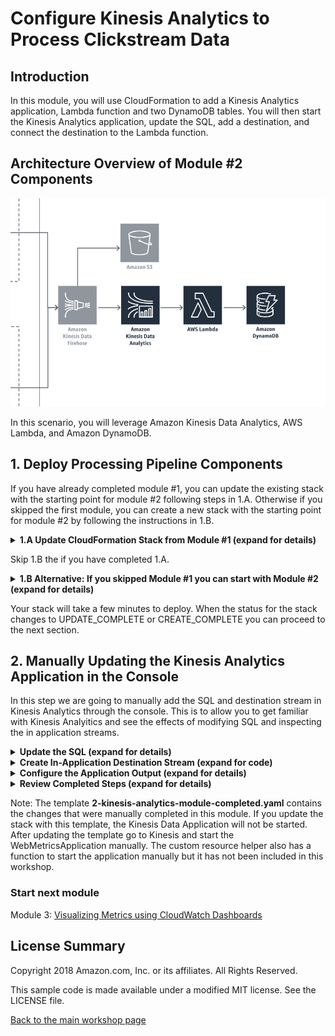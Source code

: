 #  Configure Kinesis Analytics to Process Clickstream Data

## Introduction

In this module, you will use CloudFormation to add a Kinesis Analytics application, Lambda function and two DynamoDB tables.  You will then start the Kinesis Analytics application, update the SQL, add a destination, and connect the destination to the Lambda function.

## Architecture Overview of Module #2 Components

![module-2-diagram](../images/module-2.png)

In this scenario, you will leverage Amazon Kinesis Data Analytics, AWS Lambda, and Amazon DynamoDB.

## 1. Deploy Processing Pipeline Components

If you have already completed module #1, you can update the existing stack with the starting point for module #2 following steps in 1.A.  Otherwise if you skipped the first module, you can create a new stack with the starting point for module #2 by following the instructions in 1.B. 

<details>
<summary><strong>1.A Update CloudFormation Stack from Module #1 (expand for details)</strong></summary><p>

1.	Navigate to the CloudFormation service in the AWS Console.
2.  Check the box for the stack called `realtime-analytics-workshop`.

![Select Stack](../images/2-select-stack.png)

3.  Click Actions and Update Stack from the menu.

![Update Stack](../images/2-update-stack.png)

4.  Select the **Specify an Amazon S3 template URL** radio button, and copy/paste `https://s3-us-west-2.amazonaws.com/realtime-analytics-workshop/2-kinesis-analytics-module-start.yaml` into the field below it.

![Choose File](../images/2-choose-file.png)

5.  Click **Next**.
6.  Click **Next**.
7.  Check the box indicating acknowledgement that the stack will create IAM Roles.

![Ack IAM](../images/2-capabilities-iam.png)

8.  Click the **Update** button in the lower right.

</p></details>

<p>  

Skip 1.B the if you have completed 1.A.  

</p>  


<details>
<summary><strong>1.B Alternative: If you skipped Module #1 you can start with Module #2 (expand for details)</strong></summary><p>  

<p>  

If you sucessfully completed Module 1, **skip this section**. Otherwise, you can start by launching the Module 2 starting template.  

</p>  


1.	Right click the **Launch Stack** link below and "open in new tab"

Region| Launch
------|-----
US West (Oregon) | [![Launch Module 2 in ](http://docs.aws.amazon.com/AWSCloudFormation/latest/UserGuide/images/cloudformation-launch-stack-button.png)](https://console.aws.amazon.com/cloudformation/home?region=us-west-2#/stacks/new?stackName=realtime-analytics-workshop&templateURL=https://s3-us-west-2.amazonaws.com/realtime-analytics-workshop/2-kinesis-analytics-module-start.yaml)
US West (N. Virginia) | [![Launch Module 2 in ](http://docs.aws.amazon.com/AWSCloudFormation/latest/UserGuide/images/cloudformation-launch-stack-button.png)](https://console.aws.amazon.com/cloudformation/home?region=us-east-1#/stacks/new?stackName=realtime-analytics-workshop&templateURL=https://s3-us-west-2.amazonaws.com/realtime-analytics-workshop/2-kinesis-analytics-module-start.yaml)

2.	Click **Next** on the Select Template page.
3.	**(Optional)** If you'd like to login to the web servers, select an **SSH Keypair** for this region, select True next to **Enable SSH**, and enter a CIDR block such as `0.0.0.0/0` next to **Enable SSH From**. If you don't have a key pair already created, see ([Creating a key pair using amazon EC2](http://docs.aws.amazon.com/AWSEC2/latest/UserGuide/ec2-key-pairs.html#having-ec2-create-your-key-pair))

![Configuring SSH access](../images/module-1-ssh.png)

![Configuring CloudFormation Stack](../images/module-1-next.png)

4.	Click **Next**.
5.	Click **Next** Again. (skipping IAM advanced section)
6.	On the Review page, check the box to acknowledge that CloudFormation will create IAM resources and click **Create**.

![iam-accept](../images/iam-accept.png)

When you see the stack showing a **CREATE_COMPLETE** status, you are ready to move on to the next step.

</p></details>  

Your stack will take a few minutes to deploy.  When the status for the stack changes to UPDATE_COMPLETE or CREATE_COMPLETE you can proceed to the next section.

## 2. Manually Updating the Kinesis Analytics Application in the Console 

In this step we are going to manually add the SQL and destination stream in Kinesis Analytics through the console.  This is to allow you to get familiar with Kinesis Analyitics and see the effects of modifying SQL and inspecting the in application streams.  

<details>
<summary><strong>Update the SQL (expand for details)</strong></summary><p>

1.  Select the Kinesis service in the AWS Console.
2.  Locate the Kinesis analytics applications list you created through CloudFormation which will be prepended with your stack name.  By default it will be named realtime-analytics-workshop-WebMetricsApplication.
3.  Click the application name to display the details for the application.
4.  Notice that the source is the Firehose delivery stream created earlier.
5.  Click on the **Go to SQL editor** button to open the editor.

![Click SQL Editor](../images/2-SQL-editor.png)

6.  Click **Yes, start application** to start processing incoming data.

![Click Start Application](../images/2-start-application.png)

7.  In the SQL editor you will be creating a new stream to collect the output of the other streams and it be used as the output stream for the application. The stream will be named DESTINATION_SQL_STREAM and contain the following columns:
    *   MetricType VARCHAR(16),
    *   EventTimestamp BIGINT,
    *   MetricItem VARCHAR(1024),
    *   UnitValueInt BIGINT,
    *   UnitValueFloat DOUBLE 

</details>

<details>
<summary><strong>Create In-Application Destination Stream (expand for code)</strong></summary>

**Leave the existing SQL** in the editor, and add the following SQL code to add the stream that will be used for the destination.

```SQL
CREATE STREAM "DESTINATION_SQL_STREAM"(
    MetricType VARCHAR(16),
    EventTimestamp BIGINT,
    MetricItem VARCHAR(1024),
    UnitValueInt BIGINT,
    UnitValueFloat DOUBLE);
```

8.  Click **Save and run SQL**
</details>

<details>
<summary><strong>Configure the Application Output (expand for details) </strong></summary><p>

1.  After several seconds the analytics application will start processing the incoming data.  Select the DESTINATION_SQL_STREAM on the Real-time analytics tab and notice data records flowing through.  
2. Click the Close link below the data table to return to the Kinesis application pipeline components.  
3. Click the **Connect to a destination** button. 
4. Select AWS Lambda function for the Destination and select the metric processing function created by the module 2 CloudFormation template.  It will be named <strong>stack-name</strong>-ProcessMetricsFunction.  Make sure you are **not** selecting the custom helper function.  

![Select Lambda](../images/2-select-lambda.png)

5. Select Choose an existing in-application stream, select the DESTINATION_SQL_STREAM that you just created, and select JSON for the Output format.

![Select output](../images/2-select-stream.png)

6. Re-Select the role named <strong>stack-name</strong>-KinesisAnalyticsRole to enable the Save and continue button the click the button.

![Select role](../images/2-select-role.png)

</details>  

<details>
<summary><strong>Review Completed Steps (expand for details) </strong></summary><p>  


You should now have data flowing through the pipeline into the **stack-name**-MetricDetails DynamoDB table.  

![Review Steps Completed](../images/2-complete.png)  

</details>  

Note: The template **2-kinesis-analytics-module-completed.yaml** contains the changes that were manually completed in this module.  If you update the stack with this template, the Kinesis Data Application will not be started.  After updating the template go to Kinesis and start the WebMetricsApplication manually. The custom resource helper also has a function to start the application manually but it has not been included in this workshop. 

### Start next module

Module 3: [Visualizing Metrics using CloudWatch Dashboards](../module-3/README.md)

## License Summary

Copyright 2018 Amazon.com, Inc. or its affiliates. All Rights Reserved.

This sample code is made available under a modified MIT license. See the LICENSE file.

[Back to the main workshop page](../README.md)
